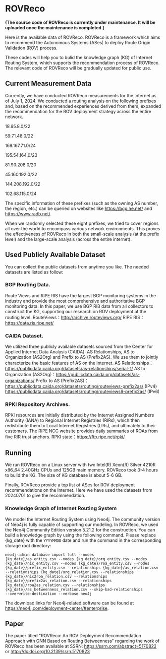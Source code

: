# ROVReco
**(The source code of ROVReco is currently under maintenance. It will be uploaded once the maintenance is completed.)**

Here is the available data of ROVReco. ROVReco is a framework which aims to recommend the Autonomous Systems (ASes) to deploy Route Origin Validation (ROV) process.

These codes will help you to bulid the knowledge graph (KG) of Internet Routing System, which supports the recommendation process of ROVReco. The relevant code of ROVReco will be gradually updated for public use.


## Current Measurement Data

Currently, we have conducted ROVReco measurements for the Internet as of July 1, 2024. We conducted a routing analysis on the following prefixes and, based on the recommended experiences derived from them, expanded the recommendation for the ROV deployment strategy across the entire network.

18.65.8.0/22 

59.71.48.0/22

168.167.71.0/24

195.54.164.0/23

81.90.208.0/20

45.160.192.0/22

144.208.192.0/22

102.68.115.0/24

The specific information of these prefixes (such as the owning AS number, the region, etc.) can be queried on websites like https://bgp.he.net/ and https://www.radb.net/. 

When we randomly selected these eight prefixes, we tried to cover regions all over the world to encompass various network environments. This proves the effectiveness of ROVReco in both the small-scale analysis (at the prefix level) and the large-scale analysis (across the entire internet).

## Used Publicly Available Dataset

You can collect the public datasets from anytime you like. The needed datasets are listed as follow:

### BGP Routing Data. 
Route Views and RIPE RIS have the largest BGP monitoring systems in the industry and provide the most comprehensive and authoritative BGP monitoring data. In this paper, we use BGP RIB data from all collectors to construct the KG, supporting our research on ROV deployment at the routing level.
RouteViews：http://archive.routeviews.org/
RIPE RIS：https://data.ris.ripe.net/

### CAIDA Dataset. 
We utilized three publicly available datasets sourced from the Center for Applied Internet Data Analysis (CAIDA): AS Relationships, AS to Organization (AS2Org) and Prefix to AS (Prefix2AS). We use them to jointly characterize the basic features of AS on the Internet.
AS Relationships：https://publicdata.caida.org/datasets/as-relationships/serial-1/
AS to Organization (AS2Org)：https://publicdata.caida.org/datasets/as-organizations/
Prefix to AS (Prefix2AS)：https://publicdata.caida.org/datasets/routing/routeviews-prefix2as/ (IPv4)
                          https://publicdata.caida.org/datasets/routing/routeviews6-prefix2as/ (IPv6)

### RPKI Repository Archives. 
RPKI resources are initially distributed by the Internet Assigned Numbers Authority (IANA) to Regional Internet Registries (RIRs), which then redistribute them to Local Internet Registries (LIRs), and ultimately to their customers. The RIPE NCC website provides daily summaries of ROAs from five RIR trust anchors. 
RPKI state：https://ftp.ripe.net/rpki/


## Running

We run ROVReco on a Linux server with two Intel(R) Xeon(R) Silver 4210R x86_64 2.40GHz CPUs and 125GB main memory. ROVReco took 3-4 hours to bulid the KG.
The size of KG database is about 5-6 GB.

Finally, ROVReco provide a top list of ASes for ROV deployment recommendations on the Internet. Here we have used the datasets from 20240701 to give the recommendation.

### Knowledge Graph of Internet Routing System

We model the Internet Routing System using Neo4j.
The community version of Neo4j is fully capable of supporting our modeling. In ROVReco, we used the Neo4j Community Edition version 5.21.2 for the construction. You can build a knowledge graph by using the following command.
Please replace {kg_date} with the `YYYYMMDD` date and run the command in the corresponding storage root directory:

<code>neo4j-admin database import full --nodes {kg_date}/as_entity.csv --nodes {kg_date}/org_entity.csv --nodes {kg_date}/nic_entity.csv --nodes {kg_date}/roa_entity.csv --nodes {kg_date}/prefix_entity.csv  --relationships {kg_date}/as_relation.csv --relationships {kg_date}/org_relation.csv --relationships {kg_date}/nic2roa_relation.csv --relationships {kg_date}/prefix2as_relation.csv --relationships {kg_date}/roa2as_relation.csv --relationships {kg_date}/as_betweenness_relation.csv --skip-bad-relationships --overwrite-destination --verbose neo4j</code>

The download links for Neo4j-related software can be found at https://neo4j.com/deployment-center/#enterprise.

## Paper
The paper titled "ROVReco: An ROV Deployment Recommendation Approach with GNN Based on Routing Betweenness" regarding the work of ROVReco has been available at SSRN: https://ssrn.com/abstract=5170823 or http://dx.doi.org/10.2139/ssrn.5170823